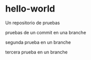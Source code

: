 # hello-world
Un repositorio de pruebas


pruebas de un commit en una branche


segunda prueba en un branche


tercera prueba en un branche
